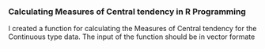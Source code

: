### Calculating Measures of Central tendency in R Programming

I created a function for calculating the Measures of Central tendency for the Continuous type data. The input of the function should be in vector formate
